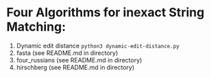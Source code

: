 # Four Algorithms for inexact String Matching: 
1. Dynamic edit distance `python3 dynamic-edit-distance.py`
2. fasta (see README.md in directory)
3. four_russians (see README.md in directory)
4. hirschberg (see README.md in directory)